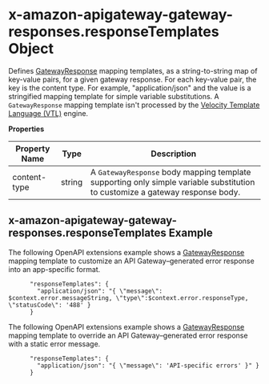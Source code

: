 # x\-amazon\-apigateway\-gateway\-responses\.responseTemplates Object<a name="api-gateway-swagger-extensions-gateway-responses.responseTemplates"></a>

Defines [GatewayResponse](https://docs.aws.amazon.com/apigateway/api-reference/resource/gateway-response/) mapping templates, as a string\-to\-string map of key\-value pairs, for a given gateway response\. For each key\-value pair, the key is the content type\. For example, "application/json" and the value is a stringified mapping template for simple variable substitutions\. A `GatewayResponse` mapping template isn't processed by the [Velocity Template Language \(VTL\)](http://velocity.apache.org/engine/devel/vtl-reference-guide.html) engine\.


**Properties**  

| Property Name | Type | Description | 
| --- | --- | --- | 
| content\-type | string |  A `GatewayResponse` body mapping template supporting only simple variable substitution to customize a gateway response body\.  | 

## x\-amazon\-apigateway\-gateway\-responses\.responseTemplates Example<a name="api-gateway-swagger-extensions-gateway-responses.responseTemplates-example"></a>

 The following OpenAPI extensions example shows a [GatewayResponse](https://docs.aws.amazon.com/apigateway/api-reference/resource/gateway-response/) mapping template to customize an API Gateway–generated error response into an app\-specific format\. 

```
      "responseTemplates": {
        "application/json": "{ \"message\": $context.error.messageString, \"type\":$context.error.responseType, \"statusCode\": '488' }
      }
```

 The following OpenAPI extensions example shows a [GatewayResponse](https://docs.aws.amazon.com/apigateway/api-reference/resource/gateway-response/) mapping template to override an API Gateway–generated error response with a static error message\. 

```
      "responseTemplates": {
        "application/json": "{ \"message\": 'API-specific errors' }" }
      }
```